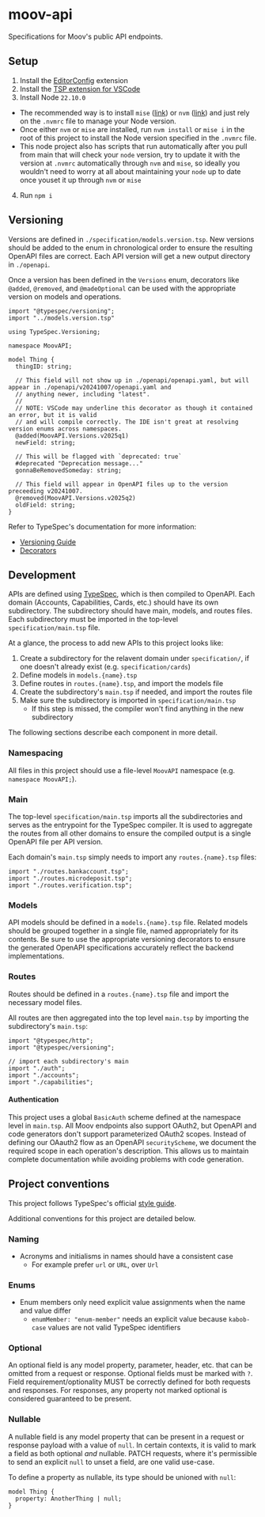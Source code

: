 # moov-api
Specifications for Moov's public API endpoints.

## Setup

1. Install the [EditorConfig](https://marketplace.visualstudio.com/items?itemName=EditorConfig.EditorConfig) extension
2. Install the [TSP extension for VSCode](https://marketplace.visualstudio.com/items?itemName=typespec.typespec-vscode)
3. Install Node `22.10.0`
  - The recommended way is to install `mise` ([link](https://github.com/jdx/mise?tab=readme-ov-file#quickstart)) or `nvm` ([link](https://github.com/nvm-sh/nvm?tab=readme-ov-file#installing-and-updating)) and just rely on the `.nvmrc` file to manage your Node version.
  - Once either `nvm` or `mise` are installed, run `nvm install` or `mise i` in the root of this project to install the Node version specified in the `.nvmrc` file.
  - This node project also has scripts that run automatically after you pull from main that will check your `node` version, try to update it with the version at `.nvmrc` automatically through `nvm` and `mise`, so ideally you wouldn't need to worry at all about maintaining your `node` up to date once youset it up through `nvm` or `mise`
4. Run `npm i`

## Versioning

Versions are defined in `./specification/models.version.tsp`. New versions should be added to the enum in chronological order
to ensure the resulting OpenAPI files are correct. Each API version will get a new output directory in `./openapi`.

Once a version has been defined in the `Versions` enum, decorators like `@added`, `@removed`, and `@madeOptional` can be used
with the appropriate version on models and operations.

```typespec
import "@typespec/versioning";
import "../models.version.tsp"

using TypeSpec.Versioning;

namespace MoovAPI;

model Thing {
  thingID: string;

  // This field will not show up in ./openapi/openapi.yaml, but will appear in ./openapi/v20241007/openapi.yaml and
  // anything newer, including "latest".
  //
  // NOTE: VSCode may underline this decorator as though it contained an error, but it is valid
  // and will compile correctly. The IDE isn't great at resolving version enums across namespaces.
  @added(MoovAPI.Versions.v2025q1)
  newField: string;

  // This will be flagged with `deprecated: true`
  #deprecated "Deprecation message..."
  gonnaBeRemovedSomeday: string;

  // This field will appear in OpenAPI files up to the version preceeding v20241007.
  @removed(MoovAPI.Versions.v2025q2)
  oldField: string;
}
```

Refer to TypeSpec's documentation for more information:
* [Versioning Guide](https://typespec.io/docs/libraries/versioning/guide)
* [Decorators](https://typespec.io/docs/libraries/versioning/reference/decorators)

## Development

APIs are defined using [TypeSpec](https://typespec.io/docs), which is then compiled to OpenAPI. Each domain (Accounts,
Capabilities, Cards, etc.) should have its own subdirectory. The subdirectory should have main, models, and routes files.
Each subdirectory must be imported in the top-level `specification/main.tsp` file.

At a glance, the process to add new APIs to this project looks like:

1. Create a subdirectory for the relavent domain under `specification/`, if one doesn't already exist (e.g. `specification/cards`)
1. Define models in `models.{name}.tsp`
1. Define routes in `routes.{name}.tsp`, and import the models file
2. Create the subdirectory's `main.tsp` if needed, and import the routes file
3. Make sure the subdirectory is imported in `specification/main.tsp`
   * If this step is missed, the compiler won't find anything in the new subdirectory

The following sections describe each component in more detail.

### Namespacing

All files in this project should use a file-level `MoovAPI` namespace (e.g. `namespace MoovAPI;`).

### Main

The top-level `specification/main.tsp` imports all the subdirectories and serves as the entrypoint for the
TypeSpec compiler. It is used to aggregate the routes from all other domains to ensure the compiled output
is a single OpenAPI file per API version.

Each domain's `main.tsp` simply needs to import any `routes.{name}.tsp` files:

```typespec
import "./routes.bankaccount.tsp";
import "./routes.microdeposit.tsp";
import "./routes.verification.tsp";
```

### Models

API models should be defined in a `models.{name}.tsp` file. Related models should be grouped together in a
single file, named appropriately for its contents. Be sure to use the appropriate versioning decorators to 
ensure the generated OpenAPI specifications accurately reflect the backend implementations.

### Routes

Routes should be defined in a `routes.{name}.tsp` file and import the necessary model files.

All routes are then aggregated into the top level `main.tsp` by importing the subdirectory's `main.tsp`:

```typespec
import "@typespec/http";
import "@typespec/versioning";

// import each subdirectory's main
import "./auth";
import "./accounts";
import "./capabilities";
```

#### Authentication

This project uses a global `BasicAuth` scheme defined at the namespace level in `main.tsp`. All Moov endpoints
also support OAuth2, but OpenAPI and code generators don't support parameterized OAuth2 scopes. Instead of 
defining our OAauth2 flow as an OpenAPI `securityScheme`, we document the required scope in each operation's 
description. This allows us to maintain complete documentation while avoiding problems with code generation.

## Project conventions

This project follows TypeSpec's official [style guide](https://typespec.io/docs/handbook/style-guide/).

Additional conventions for this project are detailed below.

### Naming

* Acronyms and initialisms in names should have a consistent case
  * For example prefer `url` or `URL`, over `Url`

### Enums

* Enum members only need explicit value assignments when the name and value differ
  * `enumMember: "enum-member"` needs an explicit value because `kabob-case` values are not valid TypeSpec identifiers

### Optional

An optional field is any model property, parameter, header, etc. that can be omitted from a request or response. 
Optional fields must be marked with `?`. Field requirement/optionality MUST be correctly defined for both requests
and responses. For responses, any property not marked optional is considered guaranteed to be present.

### Nullable

A nullable field is any model property that can be present in a request or response payload with a value of `null`.
In certain contexts, it is valid to mark a field as both optional _and_ nullable. PATCH requests, where it's permissible
to send an explicit `null` to unset a field, are one valid use-case. 

To define a property as nullable, its type should be unioned with `null`:

```typespec
model Thing {
  property: AnotherThing | null;
}
```
